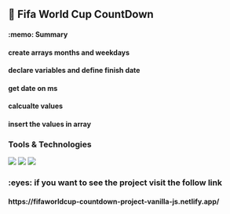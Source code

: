 <h2>
  🚀 Fifa World Cup CountDown
</h2> 

<h4></h4>
<h4> :memo: Summary</h4>
<h4>create arrays months and weekdays</h4>
<h4>declare variables and define finish date</h4>
<h4>get date on ms </h4>
<h4>calcualte values</h4>
<h4>insert the values in array</h4>

<h3>Tools & Technologies</h3>
<p>
  <img src="https://img.shields.io/badge/HTML5-E34F26?style=for-the-badge&logo=html5&logoColor=white">
  <img src="https://img.shields.io/badge/CSS3-1572B6?style=for-the-badge&logo=css3&logoColor=white">
  <img src="https://img.shields.io/badge/JavaScript-F7DF1E?style=for-the-badge&logo=javascript&logoColor=black">
</p>


<h3> :eyes: if you want to see the project visit the follow link </h3>
<h4>https://fifaworldcup-countdown-project-vanilla-js.netlify.app/</h4>
